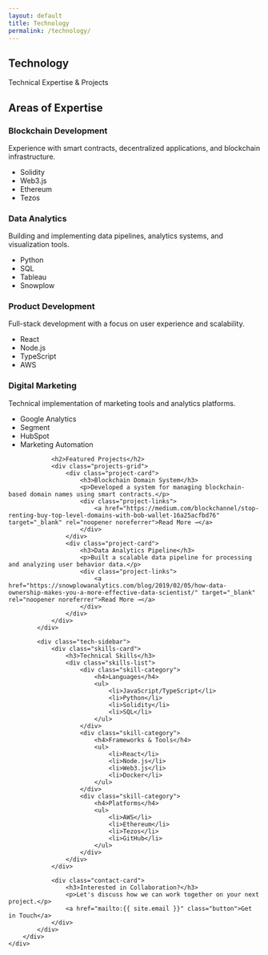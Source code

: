 ```yaml
---
layout: default
title: Technology
permalink: /technology/
---
```


<section class="technology-header">
    <div class="container">
        <h1>Technology</h1>
        <p class="subtitle">Technical Expertise & Projects</p>
    </div>
</section>

<section class="technology-content">
    <div class="container">
        <div class="tech-grid">
            <div class="tech-main">
                <h2>Areas of Expertise</h2>
                <div class="expertise-grid">
                    <div class="expertise-item">
                        <h3>Blockchain Development</h3>
                        <p>Experience with smart contracts, decentralized applications, and blockchain infrastructure.</p>
                        <ul class="tech-stack">
                            <li>Solidity</li>
                            <li>Web3.js</li>
                            <li>Ethereum</li>
                            <li>Tezos</li>
                        </ul>
                    </div>
                    <div class="expertise-item">
                        <h3>Data Analytics</h3>
                        <p>Building and implementing data pipelines, analytics systems, and visualization tools.</p>
                        <ul class="tech-stack">
                            <li>Python</li>
                            <li>SQL</li>
                            <li>Tableau</li>
                            <li>Snowplow</li>
                        </ul>
                    </div>
                    <div class="expertise-item">
                        <h3>Product Development</h3>
                        <p>Full-stack development with a focus on user experience and scalability.</p>
                        <ul class="tech-stack">
                            <li>React</li>
                            <li>Node.js</li>
                            <li>TypeScript</li>
                            <li>AWS</li>
                        </ul>
                    </div>
                    <div class="expertise-item">
                        <h3>Digital Marketing</h3>
                        <p>Technical implementation of marketing tools and analytics platforms.</p>
                        <ul class="tech-stack">
                            <li>Google Analytics</li>
                            <li>Segment</li>
                            <li>HubSpot</li>
                            <li>Marketing Automation</li>
                        </ul>
                    </div>
                </div>

                <h2>Featured Projects</h2>
                <div class="projects-grid">
                    <div class="project-card">
                        <h3>Blockchain Domain System</h3>
                        <p>Developed a system for managing blockchain-based domain names using smart contracts.</p>
                        <div class="project-links">
                            <a href="https://medium.com/blockchannel/stop-renting-buy-top-level-domains-with-bob-wallet-16a25acfbd76" target="_blank" rel="noopener noreferrer">Read More →</a>
                        </div>
                    </div>
                    <div class="project-card">
                        <h3>Data Analytics Pipeline</h3>
                        <p>Built a scalable data pipeline for processing and analyzing user behavior data.</p>
                        <div class="project-links">
                            <a href="https://snowplowanalytics.com/blog/2019/02/05/how-data-ownership-makes-you-a-more-effective-data-scientist/" target="_blank" rel="noopener noreferrer">Read More →</a>
                        </div>
                    </div>
                </div>
            </div>

            <div class="tech-sidebar">
                <div class="skills-card">
                    <h3>Technical Skills</h3>
                    <div class="skills-list">
                        <div class="skill-category">
                            <h4>Languages</h4>
                            <ul>
                                <li>JavaScript/TypeScript</li>
                                <li>Python</li>
                                <li>Solidity</li>
                                <li>SQL</li>
                            </ul>
                        </div>
                        <div class="skill-category">
                            <h4>Frameworks & Tools</h4>
                            <ul>
                                <li>React</li>
                                <li>Node.js</li>
                                <li>Web3.js</li>
                                <li>Docker</li>
                            </ul>
                        </div>
                        <div class="skill-category">
                            <h4>Platforms</h4>
                            <ul>
                                <li>AWS</li>
                                <li>Ethereum</li>
                                <li>Tezos</li>
                                <li>GitHub</li>
                            </ul>
                        </div>
                    </div>
                </div>

                <div class="contact-card">
                    <h3>Interested in Collaboration?</h3>
                    <p>Let's discuss how we can work together on your next project.</p>
                    <a href="mailto:{{ site.email }}" class="button">Get in Touch</a>
                </div>
            </div>
        </div>
    </div>
</section> 